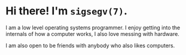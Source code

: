 # Hi there! I'm ``sigsegv(7)``.

I am a low level operating systems programmer. I enjoy getting into the internals
of how a computer works, I also love messing with hardware.

I am also open to be friends with anybody who also likes computers.
